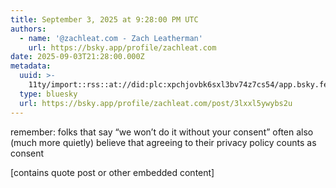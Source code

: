 ```yaml
---
title: September 3, 2025 at 9:28:00 PM UTC
authors:
  - name: '@zachleat.com - Zach Leatherman'
    url: https://bsky.app/profile/zachleat.com
date: 2025-09-03T21:28:00.000Z
metadata:
  uuid: >-
    11ty/import::rss::at://did:plc:xpchjovbk6sxl3bv74z7cs54/app.bsky.feed.post/3lxxl5ywybs2u
  type: bluesky
  url: https://bsky.app/profile/zachleat.com/post/3lxxl5ywybs2u
---
```

remember: folks that say “we won’t do it without your consent” often also (much more quietly) believe that agreeing to their privacy policy counts as consent

[contains quote post or other embedded content]